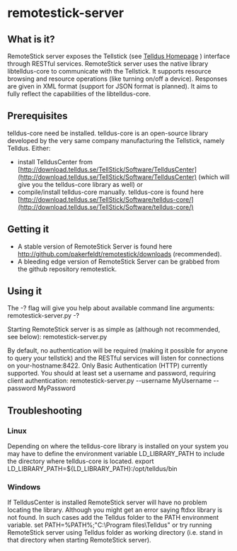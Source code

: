 # remotestick-server

## What is it?
RemoteStick server exposes the Tellstick (see [Telldus Homepage](http://www.telldus.se) ) interface through RESTful services. RemoteStick server uses the native library libtelldus-core to communicate with the Tellstick. It supports resource browsing and resource operations (like turning on/off a device). Responses are given in XML format (support for JSON format is planned). It aims to fully reflect the capabilities of the libtelldus-core.

## Prerequisites
telldus-core need be installed. telldus-core is an open-source library developed by the very same company manufacturing the Tellstick, namely Telldus.
Either:

 * install TelldusCenter from [http://download.telldus.se/TellStick/Software/TelldusCenter](http://download.telldus.se/TellStick/Software/TelldusCenter) (which will give you the telldus-core library as well) or 
 * compile/install telldus-core manually. telldus-core is found here [http://download.telldus.se/TellStick/Software/telldus-core/](http://download.telldus.se/TellStick/Software/telldus-core/)

## Getting it

 * A stable version of RemoteStick Server is found here http://github.com/pakerfeldt/remotestick/downloads (recommended).
 * A bleeding edge version of RemoteStick Server can be grabbed from the github repository remotestick.

## Using it
The -? flag will give you help about available command line arguments:
    remotestick-server.py -?

Starting RemoteStick server is as simple as (although not recommended, see below):
    remotestick-server.py

By default, no authentication will be required (making it possible for anyone to query your tellstick) and the RESTful services will listen for connections on your-hostname:8422. Only Basic Authentication (HTTP) currently supported.
You should at least set a username and password, requiring client authentication:
    remotestick-server.py --username MyUsername --password MyPassword

## Troubleshooting

### Linux
Depending on where the telldus-core library is installed on your system you may have to define the environment variable LD_LIBRARY_PATH to include the directory where telldus-core is located.
    export LD_LIBRARY_PATH=${LD_LIBRARY_PATH}:/opt/telldus/bin

### Windows
If TelldusCenter is installed RemoteStick server will have no problem locating the library. Although you might get an error saying ftdxx library is not found. In such cases add the Telldus folder to the PATH environment variable.
    set PATH=%PATH%;"C:\Program files\Telldus" or try running RemoteStick server using Telldus folder as working directory (i.e. stand in that directory when starting RemoteStick server).

